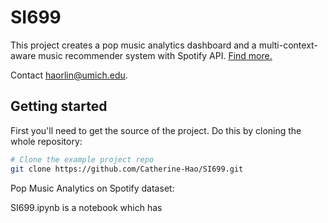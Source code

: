 # SI699

This project creates a pop music analytics dashboard and a multi-context-aware music recommender system with Spotify API. [Find more.](https://catherine-hao-si699-music-analytics-xw280c.streamlit.app/)

Contact haorlin@umich.edu.

Getting started
---------------
First you'll need to get the source of the project. Do this by cloning the whole repository:

```bash
# Clone the example project repo
git clone https://github.com/Catherine-Hao/SI699.git
```




Pop Music Analytics on Spotify dataset:


SI699.ipynb is a notebook which has 

